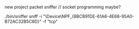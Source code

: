 new project packet sniffer // socket programming maybe?

./bin/sniffer sniff -i "\Device\NPF_{8BCB91DE-61A6-4E68-95A0-B72AC32B5C6D}" -f "tcp"
